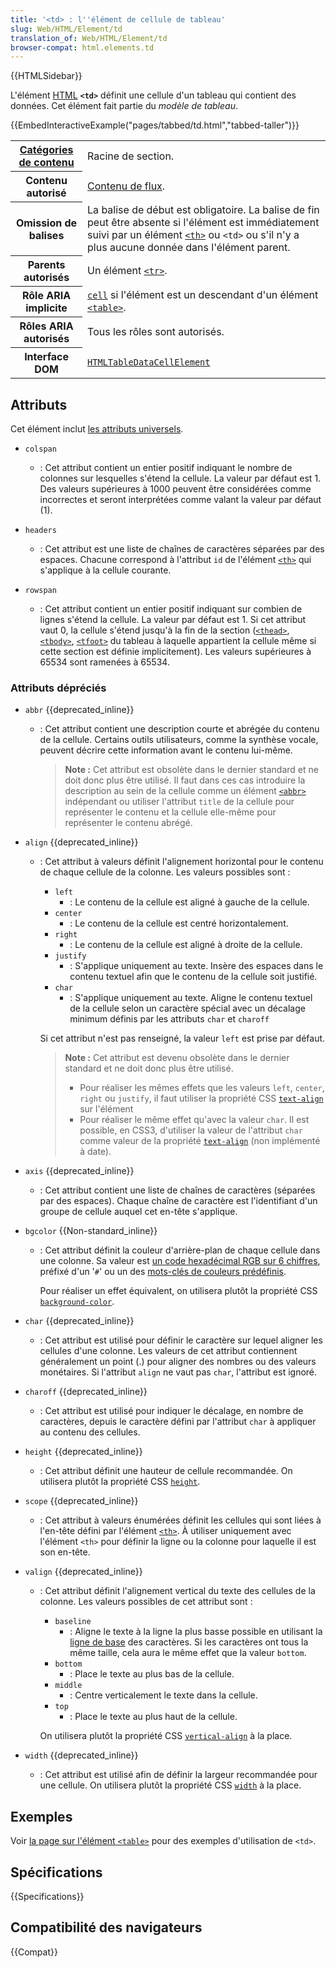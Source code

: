 ```yaml
---
title: '<td> : l''élément de cellule de tableau'
slug: Web/HTML/Element/td
translation_of: Web/HTML/Element/td
browser-compat: html.elements.td
---
```


{{HTMLSidebar}}

L'élément [HTML](/fr/docs/Web/HTML) **`<td>`** définit une cellule d'un tableau qui contient des données. Cet élément fait partie du _modèle de tableau_.

{{EmbedInteractiveExample("pages/tabbed/td.html","tabbed-taller")}}

<table class="properties">
  <tbody>
    <tr>
      <th scope="row">
        <a href="/fr/docs/Web/Guide/HTML/Content_categories">Catégories de contenu</a>
      </th>
      <td>Racine de section.</td>
    </tr>
    <tr>
      <th scope="row">Contenu autorisé</th>
      <td>
        <a href="/fr/docs/Web/Guide/HTML/Content_categories#contenu_de_flux">Contenu de flux</a>.
      </td>
    </tr>
    <tr>
      <th scope="row">Omission de balises</th>
      <td>
        La balise de début est obligatoire. La balise de fin peut être absente si l'élément est immédiatement suivi par un élément <a href="/fr/docs/Web/HTML/Element/th"><code>&lt;th&gt;</code></a> ou <code>&lt;td&gt;</code> ou s'il n'y a plus aucune donnée dans l'élément parent.
      </td>
    </tr>
    <tr>
      <th scope="row">Parents autorisés</th>
      <td>Un élément <a href="/fr/docs/Web/HTML/Element/tr"><code>&lt;tr&gt;</code></a>.</td>
    </tr>
    <tr>
      <th scope="row">Rôle ARIA implicite</th>
      <td>
        <a href="/fr/docs/Web/Accessibility/ARIA/Roles/Cell_Role"><code>cell</code></a> si l'élément est un descendant d'un élément <a href="/fr/docs/Web/HTML/Element/table"><code>&lt;table&gt;</code></a>.
      </td>
    </tr>
    <tr>
      <th scope="row">Rôles ARIA autorisés</th>
      <td>Tous les rôles sont autorisés.</td>
    </tr>
    <tr>
      <th scope="row">Interface DOM</th>
      <td><a href="/fr/docs/Web/API/HTMLTableDataCellElement"><code>HTMLTableDataCellElement</code></td>
    </tr>
  </tbody>
</table>

## Attributs

Cet élément inclut [les attributs universels](/fr/docs/Web/HTML/Global_attributes).

- `colspan`
  - : Cet attribut contient un entier positif indiquant le nombre de colonnes sur lesquelles s'étend la cellule. La valeur par défaut est 1. Des valeurs supérieures à 1000 peuvent être considérées comme incorrectes et seront interprétées comme valant la valeur par défaut (1).

- `headers`
  - : Cet attribut est une liste de chaînes de caractères séparées par des espaces. Chacune correspond à l'attribut `id` de l'élément [`<th>`](/fr/docs/Web/HTML/Element/th) qui s'applique à la cellule courante.

- `rowspan`
  - : Cet attribut contient un entier positif indiquant sur combien de lignes s'étend la cellule. La valeur par défaut est 1. Si cet attribut vaut 0, la cellule s'étend jusqu'à la fin de la section ([`<thead>`](/fr/docs/Web/HTML/Element/thead), [`<tbody>`](/fr/docs/Web/HTML/Element/tbody), [`<tfoot>`](/fr/docs/Web/HTML/Element/tfoot) du tableau à laquelle appartient la cellule même si cette section est définie implicitement). Les valeurs supérieures à 65534 sont ramenées à 65534.

### Attributs dépréciés

- `abbr` {{deprecated_inline}}
  - : Cet attribut contient une description courte et abrégée du contenu de la cellule. Certains outils utilisateurs, comme la synthèse vocale, peuvent décrire cette information avant le contenu lui-même.

    > **Note :** Cet attribut est obsolète dans le dernier standard et ne doit donc plus être utilisé. Il faut dans ces cas introduire la description au sein de la cellule comme un élément [`<abbr>`](/fr/docs/Web/HTML/Element/abbr) indépendant ou utiliser l'attribut `title` de la cellule pour représenter le contenu et la cellule elle-même pour représenter le contenu abrégé.

- `align` {{deprecated_inline}}
  - : Cet attribut à valeurs définit l'alignement horizontal pour le contenu de chaque cellule de la colonne. Les valeurs possibles sont&nbsp;:

    - `left`
      - : Le contenu de la cellule est aligné à gauche de la cellule.
    - `center`
      - : Le contenu de la cellule est centré horizontalement.
    - `right`
      - : Le contenu de la cellule est aligné à droite de la cellule.
    - `justify`
      - : S'applique uniquement au texte. Insère des espaces dans le contenu textuel afin que le contenu de la cellule soit justifié.
    - `char`
      - : S'applique uniquement au texte. Aligne le contenu textuel de la cellule selon un caractère spécial avec un décalage minimum définis par les attributs `char` et `charoff`

    Si cet attribut n'est pas renseigné, la valeur `left` est prise par défaut.

    > **Note :** Cet attribut est devenu obsolète dans le dernier standard et ne doit donc plus être utilisé.
    >
    > - Pour réaliser les mêmes effets que les valeurs `left`, `center`, `right` ou `justify`, il faut utiliser la propriété CSS [`text-align`](/fr/docs/Web/CSS/text-align) sur l'élément
    > - Pour réaliser le même effet qu'avec la valeur `char`. Il est possible, en CSS3, d'utiliser la valeur de l'attribut `char` comme valeur de la propriété [`text-align`](/fr/docs/Web/CSS/text-align) (non implémenté à date).

- `axis` {{deprecated_inline}}
  - : Cet attribut contient une liste de chaînes de caractères (séparées par des espaces). Chaque chaîne de caractère est l'identifiant d'un groupe de cellule auquel cet en-tête s'applique.

- `bgcolor` {{Non-standard_inline}}
  - : Cet attribut définit la couleur d'arrière-plan de chaque cellule dans une colonne. Sa valeur est [un code hexadécimal RGB sur 6 chiffres](/fr/docs/Web/CSS/color_value#les_couleurs_rgb), préfixé d'un '`#`' ou un des [mots-clés de couleurs prédéfinis](/fr/docs/Web/CSS/color_value#les_mots-clés).

    Pour réaliser un effet équivalent, on utilisera plutôt la propriété CSS [`background-color`](/fr/docs/Web/CSS/background-color).

- `char` {{deprecated_inline}}
  - : Cet attribut est utilisé pour définir le caractère sur lequel aligner les cellules d'une colonne. Les valeurs de cet attribut contiennent généralement un point (.) pour aligner des nombres ou des valeurs monétaires. Si l'attribut `align` ne vaut pas `char`, l'attribut est ignoré.

- `charoff` {{deprecated_inline}}
  - : Cet attribut est utilisé pour indiquer le décalage, en nombre de caractères, depuis le caractère défini par l'attribut `char` à appliquer au contenu des cellules.

- `height` {{deprecated_inline}}
  - : Cet attribut définit une hauteur de cellule recommandée. On utilisera plutôt la propriété CSS [`height`](/fr/docs/Web/CSS/height).

- `scope` {{deprecated_inline}}
  - : Cet attribut à valeurs énumérées définit les cellules qui sont liées à l'en-tête défini par l'élément [`<th>`](/fr/docs/Web/HTML/Element/th). À utiliser uniquement avec l'élément `<th>` pour définir la ligne ou la colonne pour laquelle il est son en-tête.

- `valign` {{deprecated_inline}}
  - : Cet attribut définit l'alignement vertical du texte des cellules de la colonne. Les valeurs possibles de cet attribut sont&nbsp;:

    - `baseline`
      - : Aligne le texte à la ligne la plus basse possible en utilisant la [ligne de base](https://fr.wikipedia.org/wiki/Ligne_de_base_%28typographie%29) des caractères. Si les caractères ont tous la même taille, cela aura le même effet que la valeur `bottom`.
    - `bottom`
      - : Place le texte au plus bas de la cellule.
    - `middle`
      - : Centre verticalement le texte dans la cellule.
    - `top`
      - : Place le texte au plus haut de la cellule.

    On utilisera plutôt la propriété CSS [`vertical-align`](/fr/docs/Web/CSS/vertical-align) à la place.

- `width` {{deprecated_inline}}
  - : Cet attribut est utilisé afin de définir la largeur recommandée pour une cellule. On utilisera plutôt la propriété CSS [`width`](/fr/docs/Web/CSS/width) à la place.

## Exemples

Voir [la page sur l'élément `<table>`](/fr/docs/Web/HTML/Element/table) pour des exemples d'utilisation de `<td>`.

## Spécifications

{{Specifications}}

## Compatibilité des navigateurs

{{Compat}}
